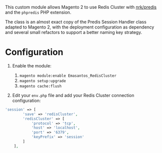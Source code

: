 This custom module allows Magento 2 to use Redis Cluster with [nrk/predis](https://packagist.org/packages/predis/predis) and the `phpredis` PHP extension.

The class is an almost exact copy of the Predis Session Handler class adapted to Magento 2, with the deployment configuration as dependency and several small refactors to support a better naming key strategy.

# Configuration

1. Enable the module:

   1. `magento module:enable Emasantos_RedisCluster`
   2. `magento setup:upgrade`
   3. `magento cache:flush`

2. Edit your `env.php` file and add your Redis Cluster connection configuration: 

```php
'session' => [
        'save' => 'redisCluster',
        'redisCluster' => [
            'protocol' => 'tcp',
            'host' => 'localhost',
            'port' => '6379',
            'keyPrefix' => 'session'
        ]
    ],
```
